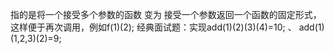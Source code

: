 指的是将一个接受多个参数的函数 变为 接受一个参数返回一个函数的固定形式，这样便于再次调用，例如f(1)(2);
经典面试题：实现add(1)(2)(3)(4)=10; 、 add(1)(1,2,3)(2)=9;